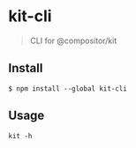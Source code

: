 # kit-cli

> CLI for @compositor/kit

## Install

```
$ npm install --global kit-cli
```

## Usage

```
kit -h
```

